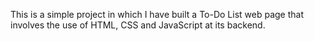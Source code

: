 This is a simple project in which I have built a To-Do List web page that involves the use of HTML, CSS and JavaScript at its backend.
